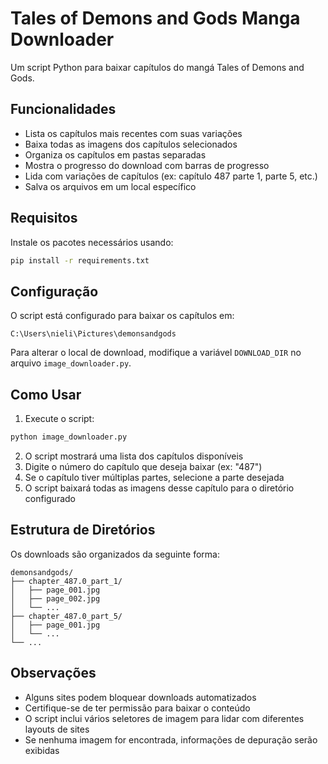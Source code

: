# Tales of Demons and Gods Manga Downloader

Um script Python para baixar capítulos do mangá Tales of Demons and Gods.

## Funcionalidades
- Lista os capítulos mais recentes com suas variações
- Baixa todas as imagens dos capítulos selecionados
- Organiza os capítulos em pastas separadas
- Mostra o progresso do download com barras de progresso
- Lida com variações de capítulos (ex: capítulo 487 parte 1, parte 5, etc.)
- Salva os arquivos em um local específico

## Requisitos
Instale os pacotes necessários usando:
```bash
pip install -r requirements.txt
```

## Configuração
O script está configurado para baixar os capítulos em:
```
C:\Users\nieli\Pictures\demonsandgods
```

Para alterar o local de download, modifique a variável `DOWNLOAD_DIR` no arquivo `image_downloader.py`.

## Como Usar
1. Execute o script:
```bash
python image_downloader.py
```

2. O script mostrará uma lista dos capítulos disponíveis
3. Digite o número do capítulo que deseja baixar (ex: "487")
4. Se o capítulo tiver múltiplas partes, selecione a parte desejada
5. O script baixará todas as imagens desse capítulo para o diretório configurado

## Estrutura de Diretórios
Os downloads são organizados da seguinte forma:
```
demonsandgods/
├── chapter_487.0_part_1/
│   ├── page_001.jpg
│   ├── page_002.jpg
│   └── ...
├── chapter_487.0_part_5/
│   ├── page_001.jpg
│   └── ...
└── ...
```

## Observações
- Alguns sites podem bloquear downloads automatizados
- Certifique-se de ter permissão para baixar o conteúdo
- O script inclui vários seletores de imagem para lidar com diferentes layouts de sites
- Se nenhuma imagem for encontrada, informações de depuração serão exibidas
